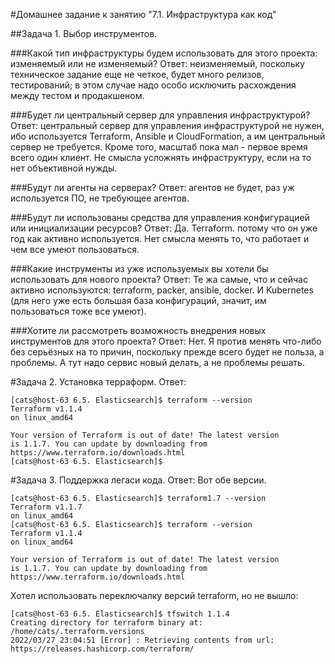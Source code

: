 #Домашнее задание к занятию "7.1. Инфраструктура как код"

##Задача 1. Выбор инструментов.

###Какой тип инфраструктуры будем использовать для этого проекта: изменяемый или не изменяемый?
Ответ: неизменяемый, поскольку техническое задание еще не четкое, будет много релизов, тестирований; в этом случае надо особо исключить расхождения между тестом и продакшеном. 

###Будет ли центральный сервер для управления инфраструктурой?
Ответ: центральный сервер для управления инфраструктурой не нужен, ибо используется Terraform, Ansible и CloudFormation, а им центральный сервер не требуется. Кроме того, масштаб пока мал - первое время всего один клиент. Не смысла усложнять инфраструктуру, если на то нет объективной нужды.

###Будут ли агенты на серверах?
Ответ: агентов не будет, раз уж используется ПО, не требующее агентов.

###Будут ли использованы средства для управления конфигурацией или инициализации ресурсов?
Ответ: Да. Terraform. потому что он уже год как активно используется. Нет смысла менять то, что работает и чем все умеют пользоваться. 

###Какие инструменты из уже используемых вы хотели бы использовать для нового проекта?
Ответ: Те жа самые, что и сейчас активно используются: terraform, packer, ansible, docker. И Kubernetes (для него уже есть большая база конфигураций, значит, им пользоваться тоже все умеют).

###Хотите ли рассмотреть возможность внедрения новых инструментов для этого проекта?
Ответ: Нет. Я против менять что-либо без серьёзных на то причин, поскольку прежде всего будет не польза, а проблемы. А тут надо сервис новый делать, а не проблемы решать.

#Задача 2. Установка терраформ.
Ответ:
```text
[cats@host-63 6.5. Elasticsearch]$ terraform --version
Terraform v1.1.4
on linux_amd64

Your version of Terraform is out of date! The latest version
is 1.1.7. You can update by downloading from https://www.terraform.io/downloads.html
[cats@host-63 6.5. Elasticsearch]$ 
```

#Задача 3. Поддержка легаси кода.
Ответ: Вот обе версии.
```text
[cats@host-63 6.5. Elasticsearch]$ terraform1.7 --version
Terraform v1.1.7
on linux_amd64
[cats@host-63 6.5. Elasticsearch]$ terraform --version
Terraform v1.1.4
on linux_amd64

Your version of Terraform is out of date! The latest version
is 1.1.7. You can update by downloading from https://www.terraform.io/downloads.html
```
Хотел использовать переключалку версий terraform, но не вышло:
```text
[cats@host-63 6.5. Elasticsearch]$ tfswitch 1.1.4
Creating directory for terraform binary at: /home/cats/.terraform.versions
2022/03/27 23:04:51 [Error] : Retrieving contents from url: https://releases.hashicorp.com/terraform/
```
